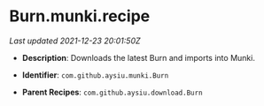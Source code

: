 # Burn.munki.recipe

_Last updated 2021-12-23 20:01:50Z_

- **Description**: Downloads the latest Burn and imports into Munki.

- **Identifier**: `com.github.aysiu.munki.Burn`

- **Parent Recipes**: `com.github.aysiu.download.Burn`
